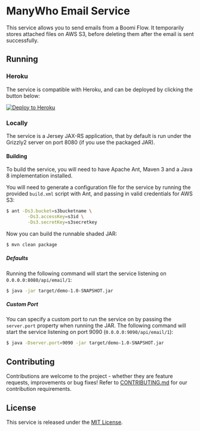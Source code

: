 ManyWho Email Service
=====================

This service allows you to send emails from a Boomi Flow. It temporarily stores attached files on AWS S3, before deleting
them after the email is sent successfully.

## Running

### Heroku

The service is compatible with Heroku, and can be deployed by clicking the button below:

[![Deploy to Heroku](https://www.herokucdn.com/deploy/button.svg)](https://heroku.com/deploy?template=https://github.com/manywho/service-email/tree/develop)

### Locally

The service is a Jersey JAX-RS application, that by default is run under the Grizzly2 server on port 8080 (if you use 
the packaged JAR).

#### Building

To build the service, you will need to have Apache Ant, Maven 3 and a Java 8 implementation installed.

You will need to generate a configuration file for the service by running the provided `build.xml` script with Ant, and 
passing in valid credentials for AWS S3:


```bash
$ ant -Ds3.bucket=s3bucketname \
        -Ds3.accessKey=s3id \
        -Ds3.secretKey=s3secretkey
```

Now you can build the runnable shaded JAR:

```bash
$ mvn clean package
```

##### Defaults

Running the following command will start the service listening on `0.0.0.0:8080/api/email/1`:

```bash
$ java -jar target/demo-1.0-SNAPSHOT.jar
```

##### Custom Port

You can specify a custom port to run the service on by passing the `server.port` property when running the JAR. The
following command will start the service listening on port 9090 (`0.0.0.0:9090/api/email/1`):

```bash
$ java -Dserver.port=9090 -jar target/demo-1.0-SNAPSHOT.jar
```

## Contributing

Contributions are welcome to the project - whether they are feature requests, improvements or bug fixes! Refer to 
[CONTRIBUTING.md](CONTRIBUTING.md) for our contribution requirements.

## License

This service is released under the [MIT License](http://opensource.org/licenses/mit-license.php).
